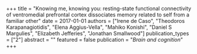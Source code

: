 +++
title = "Knowing me, knowing you: resting-state functional connectivity of ventromedial prefrontal cortex dissociates memory related to self from a familiar other"
date = 2017-01-01
authors = ["Irene de Caso", "Theodoros Karapanagiotidis", "Elena Aggius-Vella", "Mahiko Konishi", "Daniel S Margulies", "Elizabeth Jefferies", "Jonathan Smallwood"]
publication_types = ["2"]
abstract = ""
featured = false
publication = "*Brain and cognition*"
+++

